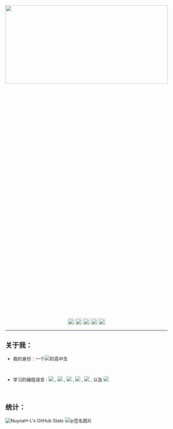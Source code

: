 <div align=center>
  <img src="https://unsplash.it/1600/900?random" width="100%" height="25%"/>
  <a href="https://codeforces.com/profile/NuyoaH-L"><img src="https://image.flaticon.com/icons/png/128/1336/1336494.png" alt="alt text" width="20" height="20"></a><span>    </span>
  <a href="https://vjudge.net/user/NuyoaH_L"><img src="https://image.flaticon.com/icons/png/128/1/1907.png" alt="alt text" width="20" height="20"></a><span>    </span>
  <a href="https://github.com/NuyoaH-L"><img src="https://image.flaticon.com/icons/png/128/733/733609.png" alt="alt text" width="20" height="20"></a><span>    </span>
  <a href="mailto:nuyoah-l@outlook.com"><img src="https://image.flaticon.com/icons/png/128/646/646094.png" alt="alt text" width="20" height="20"></a><span>    </span>
  <a href="https://steamcommunity.com/profiles/76561199089942944/"><img src="https://image.flaticon.com/icons/png/128/2111/2111807.png" alt="alt text" width="20" height="20"></a><span>    </span>
</div>
<hr/>

<h2>关于我：</h2>

- 我的身份：一个<img src="https://img.shields.io/badge/-卑微-black">的高中生

<br/>

- 学习的编程语言 : <img src="https://img.shields.io/badge/-JavaScript-orange"> , <img src="https://img.shields.io/badge/-CSS3-blue"> , <img src="https://img.shields.io/badge/-C/C++-red"> , <img src="https://img.shields.io/badge/-HTML5-green"> , <img src="https://img.shields.io/badge/-JSON-black"> , 以及 <img src="https://img.shields.io/badge/-Python3-yellow">
<br>
<h2>统计：</h2>
<img src="https://github-readme-stats.vercel.app/api?username=NuyoaH-L&show_icons=true&theme=tokyonight" alt="NuyoaH-L's GitHub Stats" />
<img alt="ip签名图片" src="https://www.ipip5.com/ipimg">
